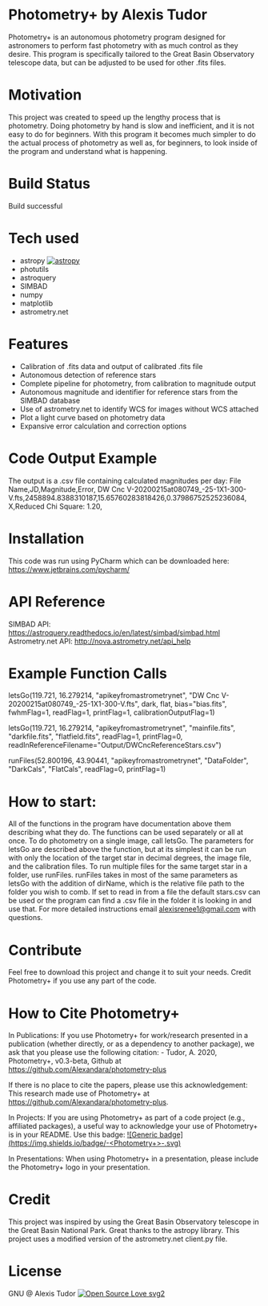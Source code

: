 # Photometry+ by Alexis Tudor 
Photometry+ is an autonomous photometry program designed for  astronomers to perform fast photometry with as much control  as they desire. This program is specifically tailored to the Great Basin Observatory telescope data, but can be adjusted to be used for other .fits files.

# Motivation
This project was created to speed up the lengthy process that is photometry. Doing photometry by hand is slow and inefficient, and it is not easy to do for beginners. With this program it becomes much simpler to do the actual process of photometry as well as, for beginners, to look inside of the program and understand what is happening.

# Build Status
Build successful

# Tech used
 - astropy [![astropy](http://img.shields.io/badge/powered%20by-AstroPy-orange.svg?style=flat)](http://www.astropy.org/)
 - photutils
 - astroquery 
 - SIMBAD
 - numpy
 - matplotlib
 - astrometry.net
 
# Features
 - Calibration of .fits data and output of calibrated .fits file
 - Autonomous detection of reference stars
 - Complete pipeline for photometry, from calibration to magnitude output
 - Autonomous magnitude and identifier for reference stars from the SIMBAD database
 - Use of astrometry.net to identify WCS for images without WCS attached
 - Plot a light curve based on photometry data
 - Expansive error calculation and correction options
 
# Code Output Example
The output is a .csv file containing calculated magnitudes per day: 
File Name,JD,Magnitude,Error, 
DW Cnc V-20200215at080749_-25-1X1-300-V.fts,2458894.8388310187,15.65760283818426,0.37986752525236084, 
X,Reduced Chi Square: 1.20,

# Installation
This code was run using PyCharm which can be downloaded here: https://www.jetbrains.com/pycharm/

# API Reference
SIMBAD API: https://astroquery.readthedocs.io/en/latest/simbad/simbad.html
Astrometry.net API: http://nova.astrometry.net/api_help

# Example Function Calls
letsGo(119.721, 16.279214, "apikeyfromastrometrynet", "DW Cnc V-20200215at080749_-25-1X1-300-V.fts", dark, flat, bias="bias.fits", fwhmFlag=1, readFlag=1, printFlag=1, calibrationOutputFlag=1)

letsGo(119.721, 16.279214, "apikeyfromastrometrynet", "mainfile.fits", "darkfile.fits", "flatfield.fits", readFlag=1, printFlag=0, readInReferenceFilename="Output/DWCncReferenceStars.csv")

runFiles(52.800196, 43.90441, "apikeyfromastrometrynet", "DataFolder", "DarkCals", "FlatCals", readFlag=0, printFlag=1)

# How to start:
All of the functions in the program have documentation above them describing what they do.  The functions can be used separately or all at once. To do photometry on a single image, call letsGo. The parameters for letsGo are described above the function, but at its simplest it can be run with only the location of the target star in decimal degrees, the image file, and the calibration files. 
To run multiple files for the same target star in a folder, use runFiles. runFiles takes in most of the same parameters as letsGo with the addition of dirName, which is the relative file path to the folder you wish to comb. If set to read in from a file the default stars.csv can be used or the program can find a .csv file in the folder it is looking in and use that. For more detailed instructions email alexisrenee1@gmail.com with questions.
                
# Contribute
Feel free to download this project and change it to suit your needs. Credit Photometry+ if you use any part of the code.

# How to Cite Photometry+
In Publications:
If you use Photometry+ for work/research presented in a publication (whether directly, or as a dependency to another package), we ask that you please use the following citation:
     - Tudor, A. 2020, Photometry+, v0.3-beta, Github at https://github.com/Alexandara/photometry-plus

If there is no place to cite the papers, please use this acknowledgement:
     This research made use of Photometry+ at https://github.com/Alexandara/photometry-plus.
     
In Projects:
If you are using Photometry+ as part of a code project (e.g., affiliated packages), a useful way to acknowledge your use of Photometry+ is in your README. Use this badge: [![Generic badge](https://img.shields.io/badge/<powered by>-<Photometry+>-<COLOR>.svg)](https://shields.io/)

In Presentations:
When using Photometry+ in a presentation, please include the Photometry+ logo in your presentation.

# Credit 
This project was inspired by using the Great Basin Observatory telescope in the Great Basin National Park. Great thanks to the astropy library. This project uses a modified version of the astrometry.net client.py file.

# License 
GNU @ Alexis Tudor
[![Open Source Love svg2](https://badges.frapsoft.com/os/v2/open-source.svg?v=103)](https://github.com/ellerbrock/open-source-badges/)








